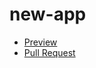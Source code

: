 # new-app

- [Preview](https://TimurHrynenko.github.io/new-app/)
- [Pull Request](https://github.com/TimurHrynenko/new-app/pull/1/files)
